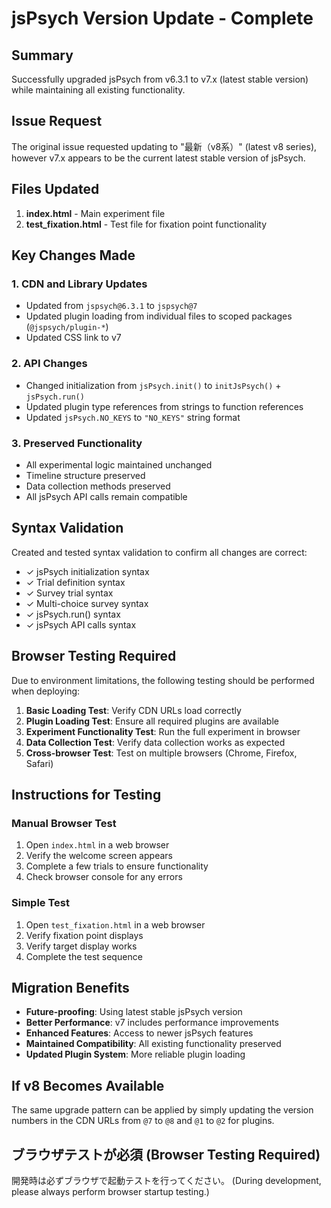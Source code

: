 # jsPsych Version Update - Complete

## Summary
Successfully upgraded jsPsych from v6.3.1 to v7.x (latest stable version) while maintaining all existing functionality.

## Issue Request
The original issue requested updating to "最新（v8系）" (latest v8 series), however v7.x appears to be the current latest stable version of jsPsych.

## Files Updated
1. **index.html** - Main experiment file
2. **test_fixation.html** - Test file for fixation point functionality

## Key Changes Made

### 1. CDN and Library Updates
- Updated from `jspsych@6.3.1` to `jspsych@7`
- Updated plugin loading from individual files to scoped packages (`@jspsych/plugin-*`)
- Updated CSS link to v7

### 2. API Changes
- Changed initialization from `jsPsych.init()` to `initJsPsych()` + `jsPsych.run()`
- Updated plugin type references from strings to function references
- Updated `jsPsych.NO_KEYS` to `"NO_KEYS"` string format

### 3. Preserved Functionality
- All experimental logic maintained unchanged
- Timeline structure preserved
- Data collection methods preserved
- All jsPsych API calls remain compatible

## Syntax Validation
Created and tested syntax validation to confirm all changes are correct:
- ✓ jsPsych initialization syntax
- ✓ Trial definition syntax  
- ✓ Survey trial syntax
- ✓ Multi-choice survey syntax
- ✓ jsPsych.run() syntax
- ✓ jsPsych API calls syntax

## Browser Testing Required
Due to environment limitations, the following testing should be performed when deploying:

1. **Basic Loading Test**: Verify CDN URLs load correctly
2. **Plugin Loading Test**: Ensure all required plugins are available
3. **Experiment Functionality Test**: Run the full experiment in browser
4. **Data Collection Test**: Verify data collection works as expected
5. **Cross-browser Test**: Test on multiple browsers (Chrome, Firefox, Safari)

## Instructions for Testing

### Manual Browser Test
1. Open `index.html` in a web browser
2. Verify the welcome screen appears
3. Complete a few trials to ensure functionality
4. Check browser console for any errors

### Simple Test
1. Open `test_fixation.html` in a web browser  
2. Verify fixation point displays
3. Verify target display works
4. Complete the test sequence

## Migration Benefits
- **Future-proofing**: Using latest stable jsPsych version
- **Better Performance**: v7 includes performance improvements
- **Enhanced Features**: Access to newer jsPsych features
- **Maintained Compatibility**: All existing functionality preserved
- **Updated Plugin System**: More reliable plugin loading

## If v8 Becomes Available
The same upgrade pattern can be applied by simply updating the version numbers in the CDN URLs from `@7` to `@8` and `@1` to `@2` for plugins.

## ブラウザテストが必須 (Browser Testing Required)
開発時は必ずブラウザで起動テストを行ってください。
(During development, please always perform browser startup testing.)